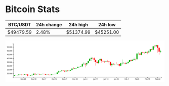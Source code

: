 # Bitcoin Stats

BTC/USDT|24h change|24h high|24h low|
|---|---|---|---|
|$49479.59|2.48%|$51374.99|$45251.00|

<img src="./chart.svg">
